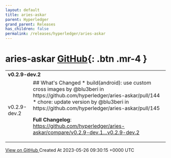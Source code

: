 ```yaml
---
layout: default
title: aries-askar
parent: Hyperledger
grand_parent: Releases
has_children: false
permalink: /releases/hyperledger/aries-askar
---
```


# aries-askar <span class="fs-3 right-align">[GitHub](https://github.com/hyperledger/aries-askar){: .btn .mr-4 }</span>


<div>
    <table>
        <tr>
            <td colspan="2">
                <b>
                    v0.2.9-dev.2
                </b>
            </td>
        </tr>
        <tr>
            <td>
                <span class="chip">
                    v0.2.9-dev.2
                </span>
            </td>
            <td>
                ## What's Changed
* build(android): use custom cross images by @blu3beri in https://github.com/hyperledger/aries-askar/pull/144
* chore: update version by @blu3beri in https://github.com/hyperledger/aries-askar/pull/145


**Full Changelog**: https://github.com/hyperledger/aries-askar/compare/v0.2.9-dev.1...v0.2.9-dev.2
            </td>
        </tr>
    </table>
    <a href="https://github.com/hyperledger/aries-askar/releases/tag/v0.2.9-dev.2" class=".btn">
        View on GitHub
    </a>
    <span class="right-align">
        Created At 2023-05-26 09:30:15 +0000 UTC
    </span>
</div>

